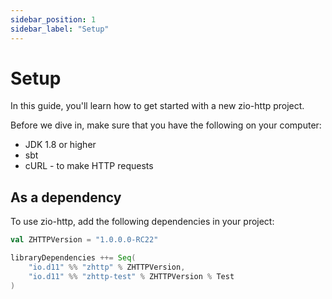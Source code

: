 ```yaml
---
sidebar_position: 1
sidebar_label: "Setup"
---
```


# Setup
In this guide, you'll learn how to get started with a new zio-http project.

Before we dive in, make sure that you have the following on your computer:
* JDK 1.8 or higher
* sbt
* cURL - to make HTTP requests

## As a dependency
To use zio-http, add the following dependencies in your project:

```scala
val ZHTTPVersion = "1.0.0.0-RC22"

libraryDependencies ++= Seq(
    "io.d11" %% "zhttp" % ZHTTPVersion,
    "io.d11" %% "zhttp-test" % ZHTTPVersion % Test
)
```
